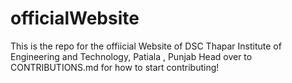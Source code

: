 # officialWebsite
This is the repo for the offiicial Website of DSC Thapar Institute of Engineering and Technology, Patiala , Punjab
Head over to CONTRIBUTIONS.md for how to start contributing!